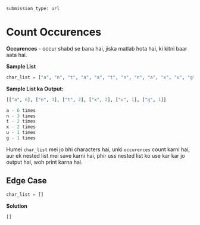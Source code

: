 ```ngMeta
submission_type: url
```

# Count Occurences

**Occurences** - occur shabd se bana hai, jiska matlab hota hai, ki kitni baar aata hai.

**Sample List**
```python
char_list = ["a", "n", "t", "a", "a", "t", "n", "n", "a", "x", "u", "g", "a", "x", "a"]
```

**Sample List ka Output:**
```python
[["a", 6], ["n", 3], ["t", 2], ["x", 2], ["u", 1], ["g", 1]]

a - 6 times
n - 3 times
t - 2 times
x - 2 times
u - 1 times
g - 1 times
```

Humei `char_list` mei jo bhi characters hai, unki `occurences` count karni hai, aur ek nested list mei save karni hai, phir uss nested list ko use kar kar jo output hai, woh print karna hai.

## Edge Case
```python
char_list = []
```

**Solution**
```python
[]
```